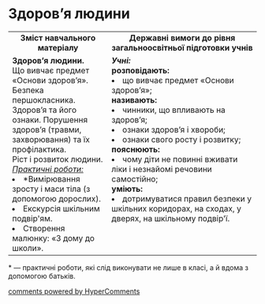 <div id="hypercomments_widget" class="js-hypercomments-widget invisible"></div>

Здоров’я людини
=============================================

<table>
  <tr>
    <td width="40%" align="center"><b>Зміст навчального матеріалу<b></td>
    <td width="60%" align="center"><b>Державні вимоги до рівня загальноосвітньої підготовки учнів</b></td>
  </tr>
  <tr>
    <td width="40%" style="vertical-align:top !important;">
    <b>Здоров’я людини.</b><br>
    Що вивчає предмет «Основи здоров’я».<br>
    Безпека першокласника.<br>
    Здоров’я та його ознаки. Порушення здоров’я (травми, захворювання) та їх профілактика.<br>
    Ріст і розвиток людини.<br>
    <u><i>Практичні роботи:</i></u><br>
    <li>*Вимірювання зросту і маси тіла (з допомогою дорослих). </li>
    <li>Екскурсія  шкільним подвір'ям.</li>
    <li>Створення малюнку: «З дому до школи».</li>
    </td>
    <td width="60%" style="vertical-align:top !important;">
    <i><b>Учні:</b></i><br>
    <b>розповідають:</b><br>
    <li>що вивчає предмет «Основи здоров’я»;</li>
    <b>називають:</b><br>
    <li>чинники, що впливають на здоров’я;</li>
    <li>ознаки здоров’я і хвороби;</li>
    <li>ознаки свого росту і розвитку;</li> 
    <b>пояснюють:</b><br>
    <li>чому діти не повинні вживати ліки і незнайомі речовини самостійно;</li>
    <b>уміють:</b><br>
    <li>дотримуватися правил безпеки у шкільних коридорах, на сходах, у дверях, на шкільному подвір'ї.</li>
	</td>
  </tr>
</table>

<p>* — практичні роботи, які слід виконувати не лише в класі, а й вдома з допомогою батьків.</p>

<div class="js-hypercomments-container">
<a href="http://hypercomments.com" class="hc-link" title="comments widget">comments powered by HyperComments</a>
</div>
